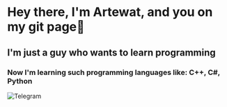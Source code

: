 # Hey there, I'm Artewat, and you on my git page👋
## I'm just a guy who wants to learn programming
### Now I'm learning such programming languages like: C++, C#, Python
![Telegram](https://img.shields.io/badge/GitHub-26A5E4?style=for-the-badge&logo=GitHub&logoColor=white)
